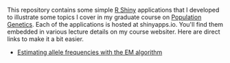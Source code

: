 This repository contains some simple [R
Shiny](https://shiny.rstudio.com/) applications that I developed to
illustrate some topics I cover in my graduate course on [Population
Genetics](http://darwin.eeb.uconn.edu/uncommon-ground/eeb348/). Each
of the applications is hosted at shinyapps.io. You'll find them
embedded in various lecture details on my course websiter. Here are
direct links to make it a bit easier.

* [Estimating allele frequencies with the EM algorithm](https://keholsinger.shinyapps.io/EM-algorithm-for-allele-frequencies/)
